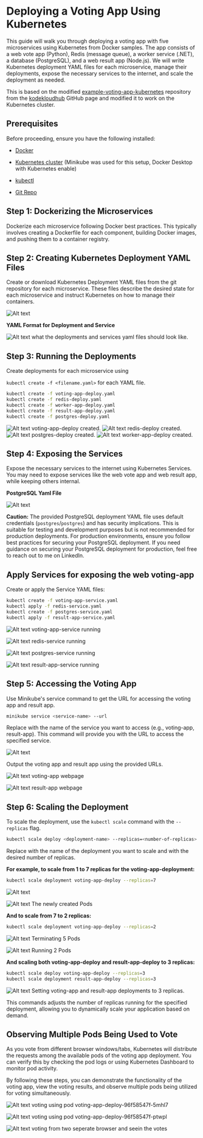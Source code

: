 # Deploying a Voting App Using Kubernetes

This guide will walk you through deploying a voting app with five microservices using Kubernetes from Docker samples. The app consists of a web vote app (Python), Redis (message queue), a worker service (.NET), a database (PostgreSQL), and a web result app (Node.js). We will write Kubernetes deployment YAML files for each microservice, manage their deployments, expose the necessary services to the internet, and scale the deployment as needed.

This is based on the modified [example-voting-app-kubernetes](https://github.com/kodekloudhub/example-voting-app-kubernetes.git) repository from the [kodekloudhub](https://github.com/kodekloudhub) GitHub page and modified it to work on the Kubernetes cluster.

## Prerequisites

Before proceeding, ensure you have the following installed:

- [Docker](https://docs.docker.com/get-docker/)
- [Kubernetes cluster](https://kubernetes.io/docs/setup/) (Minikube was used for this setup, Docker Desktop with Kubernetes enable)
- [kubectl](https://kubernetes.io/docs/tasks/tools/install-kubectl/)

- [Git Repo](https://github.com/kodekloudhub/example-voting-app-kubernetes.git)

## Step 1: Dockerizing the Microservices

Dockerize each microservice following Docker best practices. This typically involves creating a Dockerfile for each component, building Docker images, and pushing them to a container registry.

## Step 2: Creating Kubernetes Deployment YAML Files

Create or download Kubernetes Deployment YAML files from the git repository for each microservice. These files describe the desired state for each microservice and instruct Kubernetes on how to manage their containers.

![Alt text](deploy_and_services.png)

**YAML Format for Deployment and Service**

![Alt text](deployment_services_format.png)
what the deployments and services yaml files should look like.

## Step 3: Running the Deployments

Create deployments for each microservice using

`kubectl create -f <filename.yaml>` for each YAML file.

```bash
kubectl create -f voting-app-deploy.yaml
kubectl create -f redis-deploy.yaml
kubectl create -f worker-app-deploy.yaml
kubectl create -f result-app-deploy.yaml
kubectl create -f postgres-deploy.yaml
```

![Alt text](voting-app-deploy-service-created.png)
voting-app-deploy created.
![Alt text](redis-deploy-service-created.png)
redis-deploy created.
![Alt text](postgres-deploy-service-created.png)
postgres-deploy created.
![Alt text](worker-deploy-created-running.png)
worker-app-deploy created.

## Step 4: Exposing the Services

Expose the necessary services to the internet using Kubernetes Services. You may need to expose services like the web vote app and web result app, while keeping others internal.

**PostgreSQL Yaml File**

![Alt text](postgres-db-security.png)

**Caution:** The provided PostgreSQL deployment YAML file uses default credentials (`postgres`/`postgres`) and has security implications. This is suitable for testing and development purposes but is not recommended for production deployments. For production environments, ensure you follow best practices for securing your PostgreSQL deployment. If you need guidance on securing your PostgreSQL deployment for production, feel free to reach out to me on LinkedIn.

## Apply Services for exposing the web voting-app

Create or apply the Service YAML files:

```bash
kubectl create -f voting-app-service.yaml
kubectl apply -f redis-service.yaml
kubectl create -f postgres-service.yaml
kubectl apply -f result-app-service.yaml
```

![Alt text](voting-app-deploy-service-running.png)
voting-app-service running

![Alt text](redis-deploy-service-running.png)
redis-service running

![Alt text](postgres-deploy-service-running.png)
postgres-service running

![Alt text](result-app-deploy-service-created-running.png)
result-app-service running

## Step 5: Accessing the Voting App

Use Minikube's service command to get the URL for accessing the voting app and result app.

```bash
minikube service <service-name> --url
```

Replace <service-name> with the name of the service you want to access (e.g., voting-app, result-app). This command will provide you with the URL to access the specified service.

![Alt text](url-votingApp-resultApp.png)


Output the voting app and result app using the provided URLs.

![Alt text](voting-app-page.png)
voting-app webpage

![Alt text](result-app-page.png)
result-app webpage


## Step 6: Scaling the Deployment

To scale the deployment, use the `kubectl scale` command with the `--replicas` flag.

```bash
kubectl scale deploy <deployment-name> --replicas=<number-of-replicas>
```

Replace <deployment-name> with the name of the deployment you want to scale and <number-of-replicas> with the desired number of replicas.

**For example, to scale from 1 to 7 replicas for the voting-app-deployment:**

```bash
kubectl scale deployment voting-app-deploy --replicas=7
```
![Alt text](deploy-scale-incr-7.png)

![Alt text](deploy-newly-added-pods.png)
The newly created Pods

**And to scale from 7 to 2 replicas:**

```bash
kubectl scale deployment voting-app-deploy --replicas=2
```
![Alt text](deploy-decre-2-terminating.png)
Terminating 5 Pods

![Alt text](deploy-decresed-2.png)
Running 2 Pods

**And scaling both voting-app-deploy and result-app-deploy to 3 replicas:**

```bash
kubectl scale deploy voting-app-deploy --replicas=3
kubectl scale deployment result-app-deploy --replicas=3
```
![Alt text](finally-scale-votingApp-resultApp-3.png)
Setting voting-app and result-app deployments to 3 replicas.

This commands adjusts the number of replicas running for the specified deployment, allowing you to dynamically scale your application based on demand.

## Observing Multiple Pods Being Used to Vote

As you vote from different browser windows/tabs, Kubernetes will distribute the requests among the available pods of the voting app deployment. You can verify this by checking the pod logs or using Kubernetes Dashboard to monitor pod activity.

By following these steps, you can demonstrate the functionality of the voting app, view the voting results, and observe multiple pods being utilized for voting simultaneously.

![Alt text](deploy-pod1-wepage.png)
voting using pod voting-app-deploy-96f58547f-5mhl7

![Alt text](deploy-pod2-wepage.png)
voting using pod voting-app-deploy-96f58547f-ptwpl

![Alt text](2votes-2browser-each-vote-registered-on-a-diff-pod.png)
voting from two seperate browser and seein the votes







